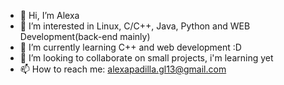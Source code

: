 - 👋 Hi, I’m Alexa
- 👀 I’m interested in Linux, C/C++, Java, Python and WEB Development(back-end mainly)
- 🌱 I’m currently learning C++ and web development :D
- 💞️ I’m looking to collaborate on small projects, i'm learning yet
- 📫 How to reach me: alexapadilla.gl13@gmail.com

<!---
AxMis13/AxMis13 is a ✨ special ✨ repository because its `README.md` (this file) appears on your GitHub profile.
You can click the Preview link to take a look at your changes.
--->
